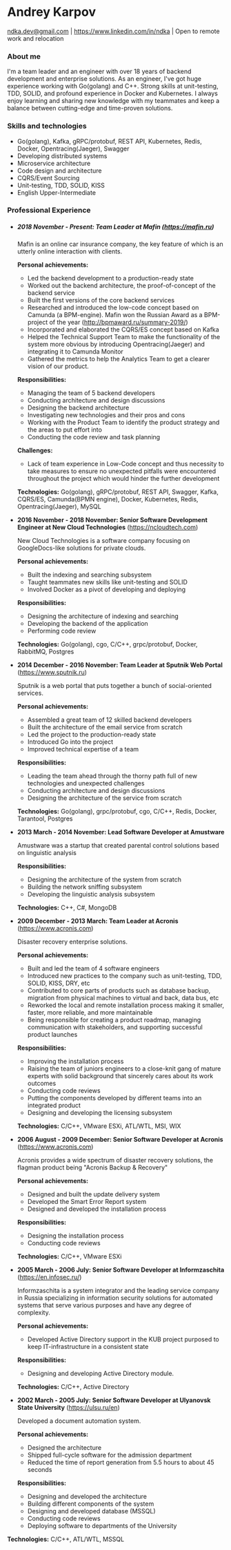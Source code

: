 # Andrey Karpov
ndka.dev@gmail.com | https://www.linkedin.com/in/ndka | Open to remote work and relocation
### About me
  I'm a team leader and an engineer with over 18 years of backend development and enterprise solutions. As an engineer, I've got huge experience working with Go(golang) and C++. Strong skills at unit-testing, TDD, SOLID, and profound experience in Docker and Kubernetes. I always enjoy learning and sharing new knowledge with my teammates and keep a balance between cutting-edge and time-proven solutions.

### Skills and technologies
- Go(golang), Kafka, gRPC/protobuf, REST API, Kubernetes, Redis, Docker, Opentracing(Jaeger), Swagger
- Developing distributed systems
- Microservice architecture
- Code design and architecture
- CQRS/Event Sourcing
- Unit-testing, TDD, SOLID, KISS
- English Upper-Intermediate

### Professional Experience
* ##### 2018 November - Present: Team Leader at Mafin (https://mafin.ru)

  Mafin is an online car insurance company, the key feature of which is an utterly online interaction with clients.

  **Personal achievements:**
  - Led the backend development to a production-ready state
  - Worked out the backend architecture, the proof-of-concept of the backend service
  - Built the first versions of the core backend services
  - Researched and introduced the low-code concept based on Camunda (a BPM-engine). Mafin won the Russian Award as a BPM-project of the year (http://bpmaward.ru/summary-2019/)
  - Incorporated and elaborated the CQRS/ES concept based on Kafka
  - Helped the Technical Support Team to make the functionality of the system more obvious by introducing Opentracing(Jaeger) and integrating it to Camunda Monitor
  - Gathered the metrics to help the Analytics Team to get a clearer vision of our product.

  **Responsibilities:**
  - Managing the team of 5 backend developers
  - Conducting architecture and design discussions
  - Designing the backend architecture
  - Investigating new technologies and their pros and cons
  - Working with the Product Team to identify the product strategy and the areas to put effort into
  - Conducting the code review and task planning

  **Challenges:**
  - Lack of team experience in Low-Code concept and thus necessity to take measures to ensure no unexpected pitfalls were encountered throughout the project which would hinder the further development

  **Technologies:** Go(golang), gRPC/protobuf, REST API, Swagger, Kafka, CQRS/ES, Camunda(BPMN engine), Docker, Kubernetes, Redis, Opentracing(Jaeger), MySQL

* **2016 November - 2018 November: Senior Software Development Engineer at New Cloud Technologies** (https://ncloudtech.com)

  New Cloud Technologies is a software company focusing on GoogleDocs-like solutions for private clouds.

  **Personal achievements:**
  - Built the indexing and searching subsystem
  - Taught teammates new skills like unit-testing and SOLID
  - Involved Docker as a pivot of developing and deploying

  **Responsibilities:**
  - Designing the architecture of indexing and searching
  - Developing the backend of the application
  - Performing code review

  **Technologies:** Go(golang), cgo, C/C++, grpc/protobuf, Docker, RabbitMQ, Postgres

* **2014 December - 2016 November: Team Leader at Sputnik Web Portal** (https://www.sputnik.ru)

  Sputnik is a web portal that puts together a bunch of social-oriented services.

  **Personal achievements:**
  - Assembled a great team of 12 skilled backend developers
  - Built the architecture of the email service from scratch
  - Led the project to the production-ready state
  - Introduced Go into the project
  - Improved technical expertise of a team

  **Responsibilities:**
  - Leading the team ahead through the thorny path full of new technologies and unexpected challenges
  - Conducting architecture and design discussions
  - Designing the architecture of the service from scratch

  **Technologies:** Go(golang), grpc/protobuf, cgo, C/C++, Redis, Docker, Tarantool, Postgres

* **2013 March - 2014 November: Lead Software Developer at Amustware**

  Amustware was a startup that created parental control solutions based on linguistic analysis

  **Responsibilities:**
  - Designing the architecture of the system from scratch
  - Building the network sniffing subsystem
  - Developing the linguistic analysis subsystem

  **Technologies:** C++, C#, MongoDB

* **2009 December - 2013 March: Team Leader at Acronis** (https://www.acronis.com)

  Disaster recovery enterprise solutions.

  **Personal achievements:**
  - Built and led the team of 4 software engineers
  - Introduced new practices to the company such as unit-testing, TDD, SOLID, KISS, DRY, etc
  - Contributed to core parts of products such as database backup, migration from physical machines to virtual and back, data bus, etc
  - Reworked the local and remote installation process making it smaller, faster, more reliable, and more maintainable
  - Being responsible for creating a product roadmap, managing communication with stakeholders, and supporting successful product launches

  **Responsibilities:**
  - Improving the installation process
  - Raising the team of juniors engineers to a close-knit gang of mature experts with solid background that sincerely cares about its work outcomes
  - Conducting code reviews
  - Putting the components developed by different teams into an integrated product
  - Designing and developing the licensing subsystem

  **Technologies:** C/C++, VMware ESXi, ATL/WTL, MSI, WIX

* **2006 August - 2009 December: Senior Software Developer at Acronis** (https://www.acronis.com)

  Acronis provides a wide spectrum of disaster recovery solutions, the flagman product being "Acronis Backup & Recovery"

  **Personal achievements:**
  - Designed and built the update delivery system
  - Developed the Smart Error Report system
  - Designed and developed the installation process

  **Responsibilities:**
  - Designing the installation process
  - Conducting code reviews

  **Technologies:** C/C++, VMware ESXi

* **2005 March - 2006 July: Senior Software Developer at Informzaschita** (https://en.infosec.ru/)

  Informzaschita is a system integrator and the leading service company in Russia specializing in information security solutions for automated systems that serve various purposes and have any degree of complexity.

  **Personal achievements:**
  - Developed Active Directory support in the KUB project purposed to keep IT-infrastructure in a consistent state

  **Responsibilities:**
  - Designing and developing Active Directory module.

  **Technologies:** C/C++, Active Directory

* **2002 March - 2005 July: Senior Software Developer at Ulyanovsk State University** (https://ulsu.ru/en)

  Developed a document automation system.

  **Personal achievements:**
  - Designed the architecture
  - Shipped full-cycle software for the admission department
  - Reduced the time of report generation from 5.5 hours to about 45 seconds

  **Responsibilities:**
  - Designing and developed the architecture
  - Building different components of the system
  - Designing and developed database (MSSQL)
  - Conducting code reviews
  - Deploying software to departments of the University

 **Technologies:** C/C++, ATL/WTL, MSSQL
